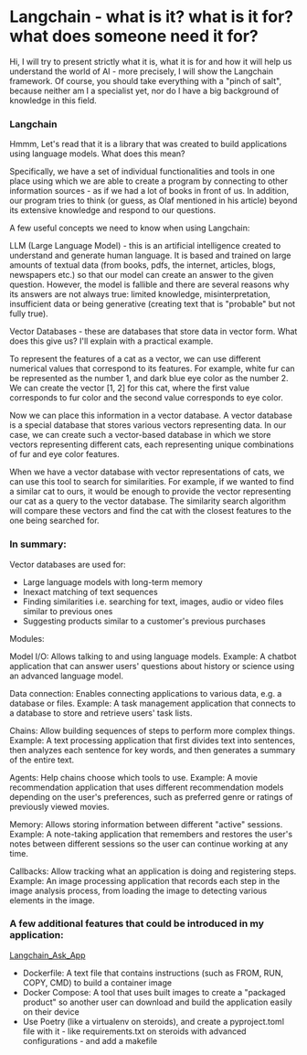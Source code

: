 # Langchain - what is it? what is it for? what does someone need it for?

Hi, I will try to present strictly what it is, what it is for and how it will help us understand the world of AI - more precisely, I will show the Langchain framework. Of course, you should take everything with a "pinch of salt", because neither am I a specialist yet, nor do I have a big background of knowledge in this field.

### Langchain

Hmmm, Let's read that it is a library that was created to build applications using language models. What does this mean?

Specifically, we have a set of individual functionalities and tools in one place using which we are able to create a program by connecting to other information sources - as if we had a lot of books in front of us. In addition, our program tries to think (or guess, as Olaf mentioned in his article) beyond its extensive knowledge and respond to our questions.

A few useful concepts we need to know when using Langchain:

LLM (Large Language Model) - this is an artificial intelligence created to understand and generate human language. It is based and trained on large amounts of textual data (from books, pdfs, the internet, articles, blogs, newspapers etc.) so that our model can create an answer to the given question. However, the model is fallible and there are several reasons why its answers are not always true: limited knowledge, misinterpretation, insufficient data or being generative (creating text that is "probable" but not fully true).

Vector Databases - these are databases that store data in vector form. What does this give us? I'll explain with a practical example.

To represent the features of a cat as a vector, we can use different numerical values that correspond to its features. For example, white fur can be represented as the number 1, and dark blue eye color as the number 2. We can create the vector [1, 2] for this cat, where the first value corresponds to fur color and the second value corresponds to eye color.

Now we can place this information in a vector database. A vector database is a special database that stores various vectors representing data. In our case, we can create such a vector-based database in which we store vectors representing different cats, each representing unique combinations of fur and eye color features.

When we have a vector database with vector representations of cats, we can use this tool to search for similarities. For example, if we wanted to find a similar cat to ours, it would be enough to provide the vector representing our cat as a query to the vector database. The similarity search algorithm will compare these vectors and find the cat with the closest features to the one being searched for.

### In summary:

Vector databases are used for: 
  - Large language models with long-term memory
  - Inexact matching of text sequences
  - Finding similarities i.e. searching for text, images, audio or video files similar to previous ones
  - Suggesting products similar to a customer's previous purchases

Modules:

Model I/O: Allows talking to and using language models.
Example: A chatbot application that can answer users' questions about history or science using an advanced language model.

Data connection: Enables connecting applications to various data, e.g. a database or files.
Example: A task management application that connects to a database to store and retrieve users' task lists.

Chains: Allow building sequences of steps to perform more complex things.
Example: A text processing application that first divides text into sentences, then analyzes each sentence for key words, and then generates a summary of the entire text.

Agents: Help chains choose which tools to use.
Example: A movie recommendation application that uses different recommendation models depending on the user's preferences, such as preferred genre or ratings of previously viewed movies.

Memory: Allows storing information between different "active" sessions.
Example: A note-taking application that remembers and restores the user's notes between different sessions so the user can continue working at any time.

Callbacks: Allow tracking what an application is doing and registering steps.
Example: An image processing application that records each step in the image analysis process, from loading the image to detecting various elements in the image.

### A few additional features that could be introduced in my application:
[Langchain_Ask_App](https://github.com/piotek8/Langchain_Ask_App_update.git)


  - Dockerfile: A text file that contains instructions (such as FROM, RUN, COPY, CMD) to build a container image
  - Docker Compose: A tool that uses built images to create a "packaged product" so another user can download and build the application easily on their device
  - Use Poetry (like a virtualenv on steroids), and create a pyproject.toml file with it - like requirements.txt on steroids with advanced configurations - and add a makefile

